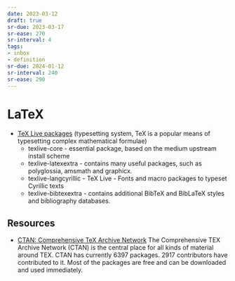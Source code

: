 ```yaml
---
date: 2023-03-12
draft: true
sr-due: 2023-03-17
sr-ease: 270
sr-interval: 4
tags:
- inbox
- definition
sr-due: 2024-01-12
sr-interval: 240
sr-ease: 290
---
```


# LaTeX

- [TeX Live packages](https://tug.org/texlive/) (typesetting system, TeX is a
  popular means of typesetting complex mathematical formulae)
  - texlive-core - essential package, based on the medium upstream install
    scheme
  - texlive-latexextra - contains many useful packages, such as polyglossia,
    amsmath and graphicx.
  - texlive-langcyrillic - TeX Live - Fonts and macro packages to typeset
    Cyrillic texts
  - texlive-bibtexextra - contains additional BibTeX and BibLaTeX styles and
    bibliography databases.

## Resources

- [CTAN: Comprehensive TeX Archive Network](https://ctan.org/) The Comprehensive
  TEX Archive Network (CTAN) is the central place for all kinds of material
  around TEX. CTAN has currently 6397 packages. 2917 contributors have
  contributed to it. Most of the packages are free and can be downloaded and
  used immediately.